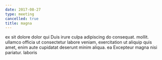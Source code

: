 ```yaml
---
date: 2017-08-27
type: meeting
cancelled: true
title: magna
---
```

ex sit dolore dolor qui Duis irure culpa adipiscing do consequat. mollit. ullamco officia ut consectetur labore veniam, exercitation ut aliquip quis amet, enim aute cupidatat deserunt minim aliqua. ea Excepteur magna nisi pariatur. laboris